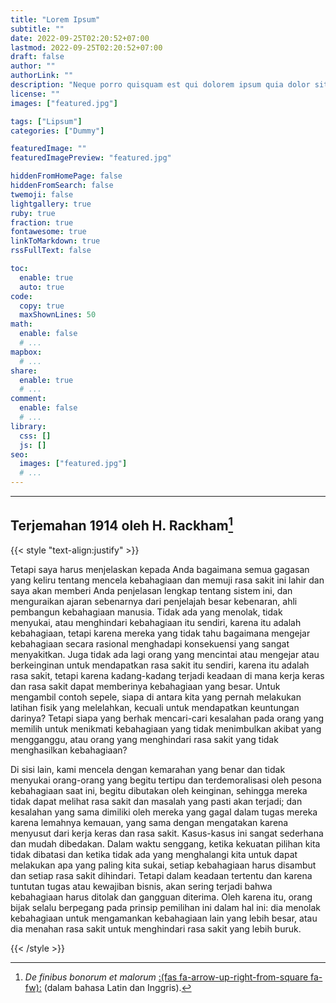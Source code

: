 ```yaml
---
title: "Lorem Ipsum"
subtitle: ""
date: 2022-09-25T02:20:52+07:00
lastmod: 2022-09-25T02:20:52+07:00
draft: false
author: ""
authorLink: ""
description: "Neque porro quisquam est qui dolorem ipsum quia dolor sit amet, consectetur, adipisci velit..."
license: ""
images: ["featured.jpg"]

tags: ["Lipsum"]
categories: ["Dummy"]

featuredImage: ""
featuredImagePreview: "featured.jpg"

hiddenFromHomePage: false
hiddenFromSearch: false
twemoji: false
lightgallery: true
ruby: true
fraction: true
fontawesome: true
linkToMarkdown: true
rssFullText: false

toc:
  enable: true
  auto: true
code:
  copy: true
  maxShownLines: 50
math:
  enable: false
  # ...
mapbox:
  # ...
share:
  enable: true
  # ...
comment:
  enable: false
  # ...
library:
  css: []
  js: []
seo:
  images: ["featured.jpg"]
  # ...
---
```


<!--more-->

---

## Terjemahan 1914 oleh H. Rackham[^1]

[^1]: *De finibus bonorum et malorum* [:(fas fa-arrow-up-right-from-square fa-fw):][dfbem] (dalam bahasa Latin dan Inggris).

[dfbem]: https://archive.org/details/definibusbonoru02cicegoog "De finibus bonorum et malorum"

{{< style "text-align:justify" >}}

Tetapi saya harus menjelaskan kepada Anda bagaimana semua gagasan yang keliru tentang mencela kebahagiaan dan
memuji rasa sakit ini lahir dan saya akan memberi Anda penjelasan lengkap tentang sistem ini, dan menguraikan
ajaran sebenarnya dari penjelajah besar kebenaran, ahli pembangun kebahagiaan manusia. Tidak ada yang menolak,
tidak menyukai, atau menghindari kebahagiaan itu sendiri, karena itu adalah kebahagiaan, tetapi karena mereka yang
tidak tahu bagaimana mengejar kebahagiaan secara rasional menghadapi konsekuensi yang sangat menyakitkan. Juga
tidak ada lagi orang yang mencintai atau mengejar atau berkeinginan untuk mendapatkan rasa sakit itu sendiri,
karena itu adalah rasa sakit, tetapi karena kadang-kadang terjadi keadaan di mana kerja keras dan rasa sakit
dapat memberinya kebahagiaan yang besar. Untuk mengambil contoh sepele, siapa di antara kita yang pernah
melakukan latihan fisik yang melelahkan, kecuali untuk mendapatkan keuntungan darinya? Tetapi siapa yang
berhak mencari-cari kesalahan pada orang yang memilih untuk menikmati kebahagiaan yang tidak menimbulkan
akibat yang mengganggu, atau orang yang menghindari rasa sakit yang tidak menghasilkan kebahagiaan?

Di sisi lain, kami mencela dengan kemarahan yang benar dan tidak menyukai orang-orang yang begitu tertipu dan
terdemoralisasi oleh pesona kebahagiaan saat ini, begitu dibutakan oleh keinginan, sehingga mereka tidak dapat
melihat rasa sakit dan masalah yang pasti akan terjadi; dan kesalahan yang sama dimiliki oleh mereka yang gagal
dalam tugas mereka karena lemahnya kemauan, yang sama dengan mengatakan karena menyusut dari kerja keras dan rasa
sakit. Kasus-kasus ini sangat sederhana dan mudah dibedakan. Dalam waktu senggang, ketika kekuatan pilihan kita
tidak dibatasi dan ketika tidak ada yang menghalangi kita untuk dapat melakukan apa yang paling kita sukai, setiap
kebahagiaan harus disambut dan setiap rasa sakit dihindari. Tetapi dalam keadaan tertentu dan karena tuntutan tugas
atau kewajiban bisnis, akan sering terjadi bahwa kebahagiaan harus ditolak dan gangguan diterima. Oleh karena itu,
orang bijak selalu berpegang pada prinsip pemilihan ini dalam hal ini: dia menolak kebahagiaan untuk mengamankan
kebahagiaan lain yang lebih besar, atau dia menahan rasa sakit untuk menghindari rasa sakit yang lebih buruk.

{{< /style >}}
